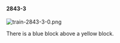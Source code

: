 #### 2843-3
![train-2843-3-0.png](https://github.com/lil-lab/nlvr/raw/master/nlvr/train/images/65/train-2843-3-0.png "train-2843-3-0.png")

There is a blue block above a yellow block.